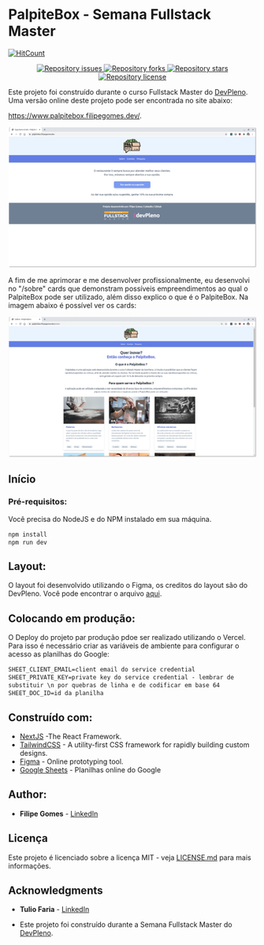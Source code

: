 # PalpiteBox - Semana Fullstack Master



[![HitCount](http://hits.dwyl.com/lipegomes/https://githubcom/lipegomes/palpitebox.svg)](http://hits.dwyl.com/lipegomes/https://githubcom/lipegomes/palpitebox)

<p align="center">
    <a href="https://github.com/lipegomes/palpitebox/issues">
      <img scr="https://img.shields.io/github/issues/lipegomes/palpitebox" alt="Repository issues">
    </a>
    <a href="https://github.com/lipegomes/palpitebox/network/members">
      <img scr="https://img.shields.io/github/forks/lipegomes/palpitebox" alt="Repository forks">
    </a>
     <a href="https://github.com/lipegomes/palpitebox/stargazers">
      <img scr="https://img.shields.io/github/stars/lipegomes/palpitebox" alt="Repository stars">
    </a>
     <a href="https://github.com/lipegomes/palpitebox/blob/main/LICENSE.md">
      <img scr="https://img.shields.io/github/license/lipegomes/palpitebox" alt="Repository license">
    </a>
</p>

Este projeto foi construído durante o curso Fullstack Master do [DevPleno](https://devpleno.com). Uma versão online deste projeto pode ser encontrada no site abaixo:

https://www.palpitebox.filipegomes.dev/.

![](https://github.com/lipegomes/palpitebox/blob/main/print.png)

A fim de me aprimorar e me desenvolver profissionalmente, eu desenvolvi no "/sobre" cards que demonstram possíveis empreendimentos ao qual o PalpiteBox pode ser utilizado, além disso explico o que é o PalpiteBox. Na imagem abaixo é possível ver os cards:

![](https://github.com/lipegomes/palpitebox/blob/main/public/sobre.png)


## 

## Início

### 

### Pré-requisitos:

Você precisa do NodeJS e do NPM instalado em sua máquina.

```
npm install
npm run dev
```

## 

## Layout:

O layout foi desenvolvido utilizando o Figma, os creditos do layout são do DevPleno. Você pode encontrar o arquivo [aqui](https://www.figma.com/file/HxvAYhS6l7UDI49u8uLdaC/palpite-box?node-id=0%3A1).

## 

## Colocando em produção:

O Deploy do projeto par produção pdoe ser realizado utilizando o Vercel. Para isso é necessário criar as variáveis de ambiente para configurar o acesso as  planilhas do Google:

```
SHEET_CLIENT_EMAIL=client email do service credential
SHEET_PRIVATE_KEY=private key do service credential - lembrar de substituir \n por quebras de linha e de codificar em base 64
SHEET_DOC_ID=id da planilha
```

## 

## Construído com:

- [NextJS](https://nextjs.org/) -The React Framework.
- [TailwindCSS](https://tailwindcss.com/) - A utility-first CSS framework for rapidly building custom designs.
- [Figma](https://figma.com/) - Online prototyping tool.
- [Google Sheets](https://drive.google.com) - Planilhas online do Google

## 

## Author:

- **Filipe Gomes** - [LinkedIn](https://www.linkedin.com/in/filipe-gomes-43905a1b2/)

## 

## Licença

Este projeto é licenciado sobre a licença MIT - veja [LICENSE.md](https://github.com/lipegomes/palpitebox/blob/main/LICENSE.md) para mais informações.

## 

## Acknowledgments

- **Tulio Faria** - [LinkedIn](https://www.linkedin.com/in/tuliofaria/)

- Este projeto foi construído durante a Semana Fullstack Master do [DevPleno](https://devpleno.com).

